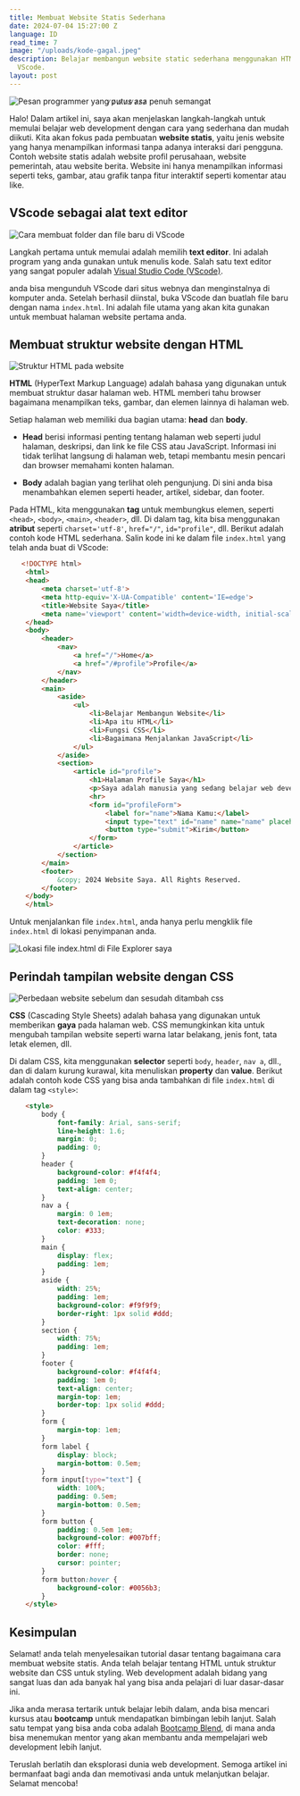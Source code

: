 ```yaml
---
title: Membuat Website Statis Sederhana
date: 2024-07-04 15:27:00 Z
language: ID
read_time: 7
image: "/uploads/kode-gagal.jpeg"
description: Belajar membangun website static sederhana menggunakan HTML, CSS dan
  VScode.
layout: post
---
```


![Pesan programmer yang ̷p̷u̷t̷u̷s̷ ̷a̷s̷a̷  penuh semangat](/uploads/kode-gagal.jpeg)

Halo! Dalam artikel ini, saya akan menjelaskan langkah-langkah untuk memulai belajar web development dengan cara yang sederhana dan mudah diikuti. Kita akan fokus pada pembuatan **website statis**, yaitu jenis website yang hanya menampilkan informasi tanpa adanya interaksi dari pengguna. Contoh website statis adalah website profil perusahaan, website pemerintah, atau website berita. Website ini hanya menampilkan informasi seperti teks, gambar, atau grafik tanpa fitur interaktif seperti komentar atau like.

## VScode sebagai alat text editor

![Cara membuat folder dan file baru di VScode](/uploads/new-file-at-vscode.gif)

Langkah pertama untuk memulai adalah memilih **text editor**. Ini adalah program yang anda gunakan untuk menulis kode. Salah satu text editor yang sangat populer adalah [Visual Studio Code (VScode)](https://code.visualstudio.com).

anda bisa mengunduh VScode dari situs webnya dan menginstalnya di komputer anda. Setelah berhasil diinstal, buka VScode dan buatlah file baru dengan nama `index.html`. Ini adalah file utama yang akan kita gunakan untuk membuat halaman website pertama anda.

## Membuat struktur website dengan HTML

![Struktur HTML pada website](/uploads/html-semantic-structure.png)

**HTML** (HyperText Markup Language) adalah bahasa yang digunakan untuk membuat struktur dasar halaman web. HTML memberi tahu browser bagaimana menampilkan teks, gambar, dan elemen lainnya di halaman web.

Setiap halaman web memiliki dua bagian utama: **head** dan **body**.

* **Head** berisi informasi penting tentang halaman web seperti judul halaman, deskripsi, dan link ke file CSS atau JavaScript. Informasi ini tidak terlihat langsung di halaman web, tetapi membantu mesin pencari dan browser memahami konten halaman.

* **Body** adalah bagian yang terlihat oleh pengunjung. Di sini anda bisa menambahkan elemen seperti header, artikel, sidebar, dan footer.

Pada HTML, kita menggunakan **tag** untuk membungkus elemen, seperti `<head>`, `<body>`, `<main>`, `<header>`, dll. Di dalam tag, kita bisa menggunakan **atribut** seperti `charset='utf-8'`, `href="/"`, `id="profile"`, dll. Berikut adalah contoh kode HTML sederhana. Salin kode ini ke dalam file `index.html` yang telah anda buat di VScode:

```html
   <!DOCTYPE html>
    <html>
    <head>
        <meta charset='utf-8'>
        <meta http-equiv='X-UA-Compatible' content='IE=edge'>
        <title>Website Saya</title>
        <meta name='viewport' content='width=device-width, initial-scale=1'>
    </head>
    <body>
        <header>
            <nav>
                <a href="/">Home</a>
                <a href="/#profile">Profile</a>
            </nav>
        </header>
        <main>
            <aside>
                <ul>
                    <li>Belajar Membangun Website</li>
                    <li>Apa itu HTML</li>
                    <li>Fungsi CSS</li>
                    <li>Bagaimana Menjalankan JavaScript</li>
                </ul>
            </aside>
            <section>
                <article id="profile">
                    <h1>Halaman Profile Saya</h1>
                    <p>Saya adalah manusia yang sedang belajar web development.</p>
                    <hr>
                    <form id="profileForm">
                        <label for="name">Nama Kamu:</label>
                        <input type="text" id="name" name="name" placeholder="Masukkan Nama Anda">
                        <button type="submit">Kirim</button>
                    </form>
                </article>
            </section>
        </main>
        <footer>
            &copy; 2024 Website Saya. All Rights Reserved.
        </footer>
    </body>
    </html>
```

Untuk menjalankan file `index.html`, anda hanya perlu mengklik file `index.html` di lokasi penyimpanan anda.

![Lokasi file index.html di File Explorer saya](/uploads/file-location.png)

## Perindah tampilan website dengan CSS

![Perbedaan website sebelum dan sesudah ditambah css](/uploads/css-effects.png)

**CSS** (Cascading Style Sheets) adalah bahasa yang digunakan untuk memberikan **gaya** pada halaman web. CSS memungkinkan kita untuk mengubah tampilan website seperti warna latar belakang, jenis font, tata letak elemen, dll.

Di dalam CSS, kita menggunakan **selector** seperti `body`, `header`, `nav a`, dll., dan di dalam kurung kurawal, kita menuliskan **property** dan **value**. Berikut adalah contoh kode CSS yang bisa anda tambahkan di file `index.html` di dalam tag `<style>`:

```html
    <style>
        body {
            font-family: Arial, sans-serif;
            line-height: 1.6;
            margin: 0;
            padding: 0;
        }
        header {
            background-color: #f4f4f4;
            padding: 1em 0;
            text-align: center;
        }
        nav a {
            margin: 0 1em;
            text-decoration: none;
            color: #333;
        }
        main {
            display: flex;
            padding: 1em;
        }
        aside {
            width: 25%;
            padding: 1em;
            background-color: #f9f9f9;
            border-right: 1px solid #ddd;
        }
        section {
            width: 75%;
            padding: 1em;
        }
        footer {
            background-color: #f4f4f4;
            padding: 1em 0;
            text-align: center;
            margin-top: 1em;
            border-top: 1px solid #ddd;
        }
        form {
            margin-top: 1em;
        }
        form label {
            display: block;
            margin-bottom: 0.5em;
        }
        form input[type="text"] {
            width: 100%;
            padding: 0.5em;
            margin-bottom: 0.5em;
        }
        form button {
            padding: 0.5em 1em;
            background-color: #007bff;
            color: #fff;
            border: none;
            cursor: pointer;
        }
        form button:hover {
            background-color: #0056b3;
        }
    </style>
```

## Kesimpulan

Selamat! anda telah menyelesaikan tutorial dasar tentang bagaimana cara membuat website statis. Anda telah belajar tentang HTML untuk struktur website dan CSS untuk styling. Web development adalah bidang yang sangat luas dan ada banyak hal yang bisa anda pelajari di luar dasar-dasar ini. 

Jika anda merasa tertarik untuk belajar lebih dalam, anda bisa mencari kursus atau **bootcamp** untuk mendapatkan bimbingan lebih lanjut. Salah satu tempat yang bisa anda coba adalah [Bootcamp Blend](https://www.blendinnovation.com/bootcamp), di mana anda bisa menemukan mentor yang akan membantu anda mempelajari web development lebih lanjut.

Teruslah berlatih dan eksplorasi dunia web development. Semoga artikel ini bermanfaat bagi anda dan memotivasi anda untuk melanjutkan belajar. Selamat mencoba!